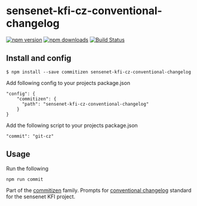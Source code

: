 # sensenet-kfi-cz-conventional-changelog

[![npm version](https://img.shields.io/npm/v/sensenet-kfi-cz-conventional-changelog.svg?style=flat-square)](https://www.npmjs.com/package/sensenet-kfi-cz-conventional-changelog)
[![npm downloads](https://img.shields.io/npm/dm/sensenet-kfi-cz-conventional-changelog.svg?style=flat-square)](http://npm-stat.com/charts.html?package=sensenet-kfi-cz-conventional-changelog&from=2015-08-01)
[![Build Status](https://img.shields.io/travis/commitizen/sensenet-kfi-cz-conventional-changelog.svg?style=flat-square)](https://travis-ci.org/sensenet/sensenet-kfi-cz-conventional-changelog)

## Install and config

```
$ npm install --save commitizen sensenet-kfi-cz-conventional-changelog
```

Add following config to your projects package.json

```
"config": {
    "commitizen": {
      "path": "sensenet-kfi-cz-conventional-changelog"
    }
}
```

Add the following script to your projects package.json

```
"commit": "git-cz"
```

## Usage

Run the following

```
npm run commit
```

Part of the [commitizen](https://github.com/commitizen/cz-cli) family. Prompts for [conventional changelog](https://github.com/stevemao/conventional-changelog-angular/blob/master/index.js) standard for the sensenet KFI project.
